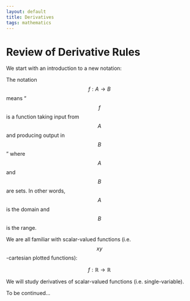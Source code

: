 ```yaml
---
layout: default
title: Derivatives
tags: mathematics
---
```


# Review of Derivative Rules 

We start with an introduction to a new notation:  

The notation $$f: A \rightarrow B$$ means “$$f$$ is a function taking input from $$A$$ and producing output in $$B$$” where $$A$$ and $$B$$ are sets. In other words, $$A$$ is the domain and $$B$$ is the range. 

We are all familiar with scalar-valued functions (i.e. $$xy$$-cartesian plotted functions): 

$$
f: \mathbb{R} \rightarrow \mathbb{R} 
$$

We will study derivatives of scalar-valued functions (i.e. single-variable). 


To be continued... 
